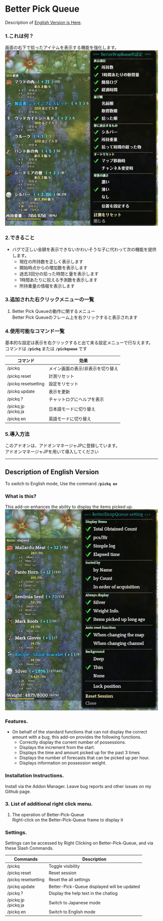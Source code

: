 
# Better Pick Queue  
  
Description of [English Version is Here](#description-of-english-version).  
  
### 1.これは何？
画面の右下で拾ったアイテムを表示する機能を強化します。  
![外観表示](https://github.com/Toukibi/ToSAddon/blob/ForImage/BetterPickQueue/img/topimage_ja.jpg?raw=true)  
### 2.できること
* バグで正しい金額を表示できないかわいそうな子に代わって次の機能を提供します。  
  * 現在の所持数を正しく表示します
  * 開始時点からの増加数を表示します
  * 過去3回分の拾った時間と量を表示します
  * 1時間あたりに拾える予測数を表示します
  * 所持重量の情報を表示します

### 3.追加された右クリックメニューの一覧
1. Better Pick Queueの動作に関するメニュー  
   Better Pick Queueのフレーム上を右クリックすると表示されます

### 4.使用可能なコマンド一覧
基本的な設定は表示を右クリックすると出て来る設定メニューで行なえます。
コマンドは **`/pickq`** または **`/pickqueue`** です  

|コマンド|効果|
|---|---|
|/pickq|メイン画面の表示/非表示を切り替え|
|/pickq reset|計測リセット|
|/pickq resetsetting|設定をリセット|
|/pickq update|表示を更新|
|/pickq ?|チャットログにヘルプを表示|
|/pickq jp<br>/pickq ja|日本語モードに切り替え|
|/pickq en|英語モードに切り替え|

### 5.導入方法
このアドオンは、アドオンマネージャJPに登録しています。  
アドオンマネージャJPを用いて導入してください  

---
## Description of English Version 
  
To switch to English mode, Use the command **`/pickq en`**

### What is this?
This add-on enhances the ability to display the items picked up.  
![Image of Better-Pick-Queue](https://github.com/Toukibi/ToSAddon/blob/ForImage/BetterPickQueue/img/topimage_en.jpg?raw=true)  
### Features.
* On behalf of the standard functions that can not display the correct amount with a bug, this add-on provides the following functions.  
  * Correctly display the current number of possessions.
  * Displays the increment from the start.
  * Displays the time and amount picked up for the past 3 times
  * Displays the number of forecasts that can be picked up per hour.
  * Displays information on possession weight.

### Installation Instructions.
Install via the Addon Manager. Leave bug reports and other issues on my Github page.  

### 3. List of additional right click menu.
1. The operation of Better-Pick-Queue  
    Right-click on the Better-Pick-Queue frame to display it

### Settings.
Settings can be accessed by Right Clicking on Better-Pick-Queue, and via these Slash Commands.

|Commands|Description|
|---|---|
|/pickq|Toggle visibility|
|/pickq reset|Reset session|
|/pickq resetsetting|Reset the all settings|
|/pickq update|Better-Pick-Queue displayed will be updated|
|/pickq ?|Display the help text in the chatlog|
|/pickq jp<br>/pickq ja|Switch to Japanese mode|
|/pickq en|Switch to English mode|
